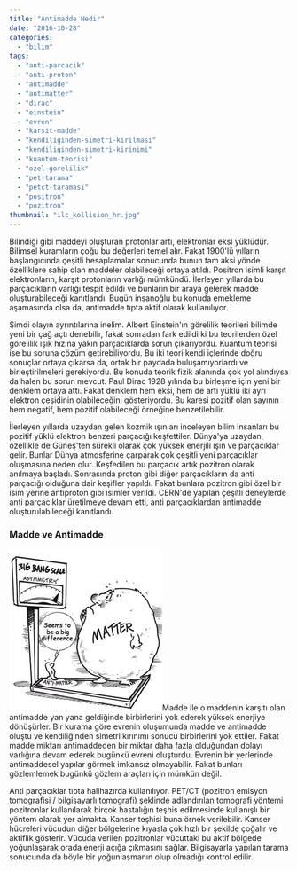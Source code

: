```yaml
---
title: "Antimadde Nedir"
date: "2016-10-28"
categories: 
  - "bilim"
tags: 
  - "anti-parcacik"
  - "anti-proton"
  - "antimadde"
  - "antimatter"
  - "dirac"
  - "einstein"
  - "evren"
  - "karsit-madde"
  - "kendiliginden-simetri-kirilmasi"
  - "kendiliginden-simetri-kirinimi"
  - "kuantum-teorisi"
  - "ozel-gorelilik"
  - "pet-tarama"
  - "petct-taramasi"
  - "positron"
  - "pozitron"
thumbnail: "ilc_kollision_hr.jpg"
---
```


Bilindiği gibi maddeyi oluşturan protonlar artı, elektronlar eksi yüklüdür. Bilimsel kuramların çoğu bu değerleri temel alır. Fakat 1900'lü yılların başlangıcında çeşitli hesaplamalar sonucunda bunun tam aksi yönde özelliklere sahip olan maddeler olabileceği ortaya atıldı. Positron isimli karşıt elektronların, karşıt protonların varlığı mümkündü. İlerleyen yıllarda bu parçacıkların varlığı tespit edildi ve bunların bir araya gelerek madde oluşturabileceği kanıtlandı. Bugün insanoğlu bu konuda emekleme aşamasında olsa da, antimadde tıpta aktif olarak kullanılıyor.

Şimdi olayın ayrıntılarına inelim. Albert Einstein'ın görelilik teorileri bilimde yeni bir çağ açtı denebilir, fakat sonradan fark edildi ki bu teorilerden özel görelilik ışık hızına yakın parçacıklarda sorun çıkarıyordu. Kuantum teorisi ise bu soruna çözüm getirebiliyordu. Bu iki teori kendi içlerinde doğru sonuçlar ortaya çıkarsa da, ortak bir paydada buluşamıyorlardı ve birleştirilmeleri gerekiyordu. Bu konuda teorik fizik alanında çok yol alındıysa da halen bu sorun mevcut. Paul Dirac 1928 yılında bu birleşme için yeni bir denklem ortaya attı. Fakat denklem hem eksi, hem de artı yüklü iki ayrı elektron çeşidinin olabileceğini gösteriyordu. Bu karesi pozitif olan sayının hem negatif, hem pozitif olabileceği örneğine benzetilebilir.

İlerleyen yıllarda uzaydan gelen kozmik ışınları inceleyen bilim insanları bu pozitif yüklü elektron benzeri parçacığı keşfettiler. Dünya'ya uzaydan, özellikle de Güneş'ten sürekli olarak çok yüksek enerjili ışın ve parçacıklar gelir. Bunlar Dünya atmosferine çarparak çok çeşitli yeni parçacıklar oluşmasına neden olur. Keşfedilen bu parçacık artık pozitron olarak anılmaya başladı. Sonrasında proton gibi diğer parçacıkların da anti parçacığı olduğuna dair keşifler yapıldı. Fakat bunlara pozitron gibi özel bir isim yerine antiproton gibi isimler verildi. CERN'de yapılan çeşitli deneylerde anti parçacıklar üretilmeye devam etti, anti parçacıklardan antimadde oluşturulabileceği kanıtlandı.

### Madde ve Antimadde

![Kendiliğinden simetri kırınımı karikatür](images/Asymmetry.jpg)Madde ile o maddenin karşıtı olan antimadde yan yana geldiğinde birbirlerini yok ederek yüksek enerjiye dönüşürler. Bir kurama göre evrenin oluşumunda madde ve antimadde oluştu ve kendiliğinden simetri kırınımı sonucu birbirlerini yok ettiler. Fakat madde miktarı antimaddeden bir miktar daha fazla olduğundan dolayı varlığına devam ederek bugünkü evreni oluşturdu. Evrenin bir yerlerinde antimaddesel yapılar görmek  imkansız olmayabilir. Fakat bunları gözlemlemek bugünkü gözlem araçları için mümkün değil.

Anti parçacıklar tıpta halihazırda kullanılıyor.  PET/CT (pozitron emisyon tomografisi / bilgisayarlı tomografi) şeklinde adlandırılan tomografi yöntemi pozitronlar kullanılarak birçok hastalığın teşhis edilmesinde kullanışlı bir yöntem olarak yer almakta. Kanser teşhisi buna örnek verilebilir. Kanser hücreleri vücudun diğer bölgelerine kıyasla çok hızlı bir şekilde çoğalır ve aktiflik gösterir. Vücuda verilen pozitronlar vücuttaki bu aktif bölgede yoğunlaşarak orada enerji açığa çıkmasını sağlar. Bilgisayarla yapılan tarama sonucunda da böyle bir yoğunlaşmanın olup olmadığı kontrol edilir.
